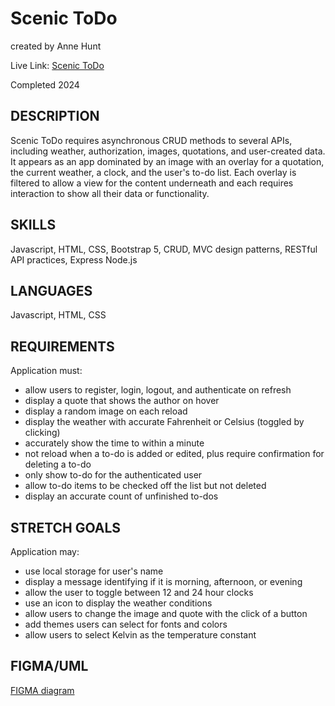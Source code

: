 # Scenic ToDo

created by Anne Hunt

Live Link: [Scenic ToDo](https://scenic.annehunt.dev)

Completed 2024

## DESCRIPTION

Scenic ToDo requires asynchronous CRUD methods to several APIs, including weather, authorization, images, quotations, and user-created data. It appears as an app dominated by an image with an overlay for a quotation, the current weather, a clock, and the user's to-do list. Each overlay is filtered to allow a view for the content underneath and each requires interaction to show all their data or functionality.

## SKILLS

Javascript, HTML, CSS, Bootstrap 5, CRUD, MVC design patterns, RESTful API practices, Express Node.js

## LANGUAGES

Javascript, HTML, CSS

## REQUIREMENTS

Application must:

- allow users to register, login, logout, and authenticate on refresh
- display a quote that shows the author on hover
- display a random image on each reload
- display the weather with accurate Fahrenheit or Celsius (toggled by clicking)
- accurately show the time to within a minute
- not reload when a to-do is added or edited, plus require confirmation for deleting a to-do
- only show to-do for the authenticated user
- allow to-do items to be checked off the list but not deleted
- display an accurate count of unfinished to-dos

## STRETCH GOALS

Application may:

- use local storage for user's name
- display a message identifying if it is morning, afternoon, or evening
- allow the user to toggle between 12 and 24 hour clocks
- use an icon to display the weather conditions
- allow users to change the image and quote with the click of a button
- add themes users can select for fonts and colors
- allow users to select Kelvin as the temperature constant

## FIGMA/UML

[FIGMA diagram](https://www.figma.com/file/Rkem82bZknY3icrPkOmKYg/Inspire?node-id=0:1)
